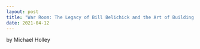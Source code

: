 ```yaml
---
layout: post
title: "War Room: The Legacy of Bill Belichick and the Art of Building the Perfect Team"
date: 2021-04-12
---
```


by Michael Holley
